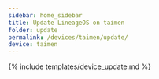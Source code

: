```yaml
---
sidebar: home_sidebar
title: Update LineageOS on taimen
folder: update
permalink: /devices/taimen/update/
device: taimen
---
```

{% include templates/device_update.md %}
